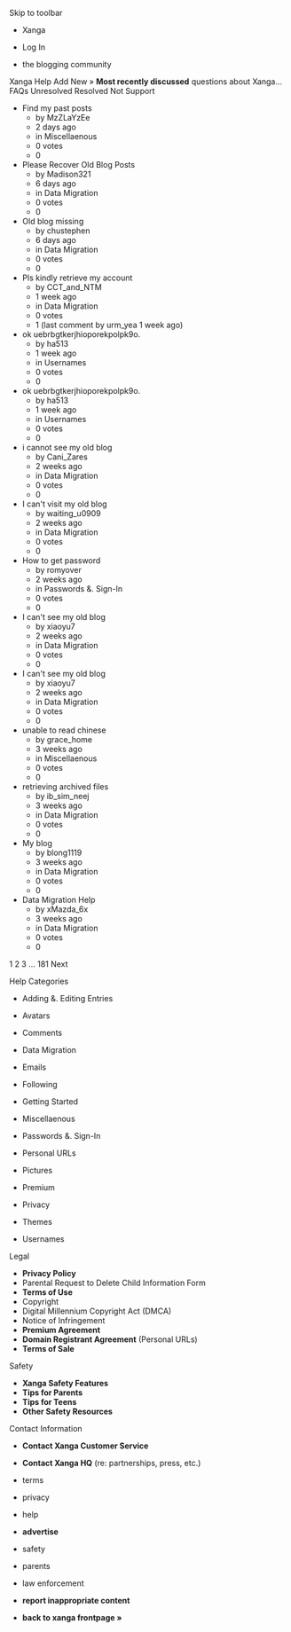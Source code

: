 Skip to toolbar

*   Xanga

*   Log In

*   the blogging community

Xanga Help Add New » **Most recently discussed** questions about Xanga… FAQs Unresolved Resolved Not Support

*   Find my past posts
    *   by MzZLaYzEe
    *   2 days ago
    *   in Miscellaenous
    *   0 votes
    *   0
*   Please Recover Old Blog Posts
    *   by Madison321
    *   6 days ago
    *   in Data Migration
    *   0 votes
    *   0
*   Old blog missing
    *   by chustephen
    *   6 days ago
    *   in Data Migration
    *   0 votes
    *   0
*   Pls kindly retrieve my account
    *   by CCT\_and\_NTM
    *   1 week ago
    *   in Data Migration
    *   0 votes
    *   1 (last comment by urm\_yea 1 week ago)
*   ok uebrbgtkerjhioporekpolpk9o.
    *   by ha513
    *   1 week ago
    *   in Usernames
    *   0 votes
    *   0
*   ok uebrbgtkerjhioporekpolpk9o.
    *   by ha513
    *   1 week ago
    *   in Usernames
    *   0 votes
    *   0
*   i cannot see my old blog
    *   by Cani\_Zares
    *   2 weeks ago
    *   in Data Migration
    *   0 votes
    *   0
*   I can't visit my old blog
    *   by waiting\_u0909
    *   2 weeks ago
    *   in Data Migration
    *   0 votes
    *   0
*   How to get password
    *   by romyover
    *   2 weeks ago
    *   in Passwords &. Sign-In
    *   0 votes
    *   0
*   I can't see my old blog
    *   by xiaoyu7
    *   2 weeks ago
    *   in Data Migration
    *   0 votes
    *   0
*   I can't see my old blog
    *   by xiaoyu7
    *   2 weeks ago
    *   in Data Migration
    *   0 votes
    *   0
*   unable to read chinese
    *   by grace\_home
    *   3 weeks ago
    *   in Miscellaenous
    *   0 votes
    *   0
*   retrieving archived files
    *   by ib\_sim\_neej
    *   3 weeks ago
    *   in Data Migration
    *   0 votes
    *   0
*   My blog
    *   by blong1119
    *   3 weeks ago
    *   in Data Migration
    *   0 votes
    *   0
*   Data Migration Help
    *   by xMazda\_6x
    *   3 weeks ago
    *   in Data Migration
    *   0 votes
    *   0

1 2 3 ... 181 Next

Help Categories

*   Adding &. Editing Entries
*   Avatars
*   Comments
*   Data Migration
*   Emails
*   Following
*   Getting Started
*   Miscellaenous

*   Passwords &. Sign-In
*   Personal URLs
*   Pictures
*   Premium
*   Privacy
*   Themes
*   Usernames

Legal

*   **Privacy Policy**
*   Parental Request to Delete Child Information Form
*   **Terms of Use**
*   Copyright
*   Digital Millennium Copyright Act (DMCA)
*   Notice of Infringement
*   **Premium Agreement**
*   **Domain Registrant Agreement** (Personal URLs)
*   **Terms of Sale**

Safety

*   **Xanga Safety Features**
*   **Tips for Parents**
*   **Tips for Teens**
*   **Other Safety Resources**

Contact Information

*   **Contact Xanga Customer Service**
*   **Contact Xanga HQ** (re: partnerships, press, etc.)

*   terms
*   privacy
*   help
*   **advertise**

*   safety
*   parents
*   law enforcement
*   **report inappropriate content**

*   **back to xanga frontpage »**